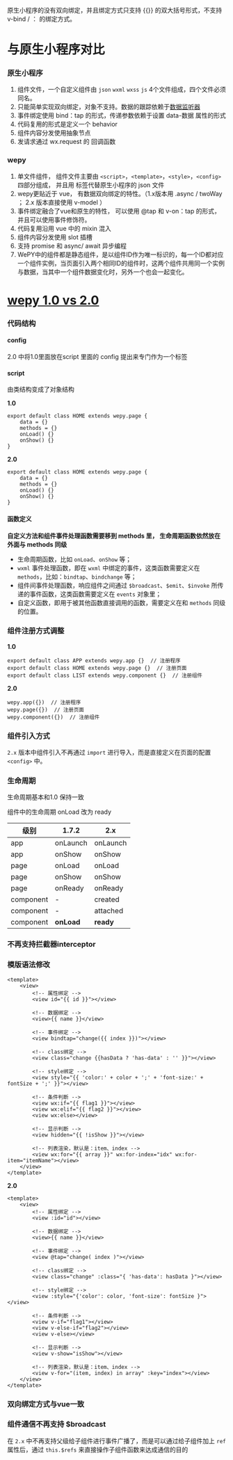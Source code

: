 原生小程序的没有双向绑定，并且绑定方式只支持 {{}} 的双大括号形式，不支持v-bind / ： 的绑定方式。



# 与原生小程序对比



### 原生小程序

1. 组件文件，一个自定义组件由 `json` `wxml` `wxss` `js` 4个文件组成，四个文件必须同名。
2. 只能简单实现双向绑定，对象不支持。数据的跟踪依赖于[数据监听器](https://developers.weixin.qq.com/miniprogram/dev/framework/custom-component/observer.html)
3. 事件绑定使用 bind：tap 的形式，传递参数依赖于设置 data-数据 属性的形式 
4. 代码复用的形式是定义一个 behavior
5. 组件内容分发使用抽象节点
6. 发请求通过 wx.request 的 回调函数



### wepy

1. 单文件组件， 组件文件主要由 `<script>`，`<template>`，`<style>`，`<config>` 四部分组成， 并且用 <config> 标签代替原生小程序的 json 文件
2. wepy更贴近于 vue， 有数据双向绑定的特性。（1.x版本用 .async / twoWay ； 2.x 版本直接使用 v-model ）
3. 事件绑定融合了vue和原生的特性， 可以使用 @tap 和 v-on：tap 的形式， 并且可以使用事件修饰符。
4. 代码复用沿用 vue 中的 mixin 混入
5. 组件内容分发使用 slot 插槽
6. 支持 promise 和 async/ await 异步编程
7. WePY中的组件都是静态组件，是以组件ID作为唯一标识的，每一个ID都对应一个组件实例，当页面引入两个相同ID的组件时，这两个组件共用同一个实例与数据，当其中一个组件数据变化时，另外一个也会一起变化。



# [wepy 1.0 vs 2.0](https://github.com/Bulandent/blog/issues/4)



### 代码结构

#### config

2.0 中将1.0里面放在script 里面的 config 提出来专门作为一个标签 <config> 



#### script

由类结构变成了对象结构

**1.0**

```
export default class HOME extends wepy.page {
    data = {}
    methods = {}
    onLoad() {}
    onShow() {}
}
```

**2.0**

```
export default class HOME extends wepy.page {
    data = {}
    methods = {}
    onLoad() {}
    onShow() {}
}
```

#### 函数定义

**自定义方法和组件事件处理函数需要移到 methods 里， 生命周期函数依然放在外面与 methods 同级**

- 生命周期函数，比如 `onLoad`、`onShow` 等；
- `wxml` 事件处理函数，即在 `wxml` 中绑定的事件，这类函数需要定义在 `methods`，比如：`bindtap`、`bindchange` 等；
- 组件间事件处理函数，响应组件之间通过 `$broadcast`、`$emit`、`$invoke` 所传递的事件函数，这类函数需要定义在 `events` 对象里；
- 自定义函数，即用于被其他函数直接调用的函数，需要定义在和 `methods` 同级的位置。



### 组件注册方式调整

**1.0**

```
export default class APP extends wepy.app {}  // 注册程序
export default class HOME extends wepy.page {}  // 注册页面
export default class LIST extends wepy.component {}  // 注册组件
```



**2.0**

```
wepy.app({})  // 注册程序
wepy.page({})  // 注册页面
wepy.component({})  // 注册组件
```



### 组件引入方式

`2.x` 版本中组件引入不再通过 `import` 进行导入，而是直接定义在页面的配置 `<config>` 中。



### 生命周期

生命周期基本和1.0 保持一致

组件中的生命周期 onLoad 改为 ready

| 级别      | 1.7.2      | 2.x       |
| --------- | ---------- | --------- |
| app       | onLaunch   | onLaunch  |
| app       | onShow     | onShow    |
| page      | onLoad     | onLoad    |
| page      | onShow     | onShow    |
| page      | onReady    | onReady   |
| component | -          | created   |
| component | -          | attached  |
| component | **onLoad** | **ready** |



### 不再支持拦截器interceptor





### 模版语法修改

```
<template>
    <view>
        <!-- 属性绑定 -->
        <view id="{{ id }}"></view>
        
        <!-- 数据绑定 -->
        <view>{{ name }}</view>
        
        <!-- 事件绑定 -->
        <view bindtap="change({{ index }})"></view>
        
        <!-- class绑定 -->
        <view class="change {{hasData ? 'has-data' : '' }}"></view>
        
        <!-- style绑定 -->
        <view style="{{ 'color:' + color + ';' + 'font-size:' + fontSize + ';' }}"></view>
        
        <!-- 条件判断 -->
        <view wx:if="{{ flag1 }}"></view>
        <view wx:elif="{{ flag2 }}"></view>
        <view wx:else></view>
        
        <!-- 显示判断 -->
        <view hidden="{{ !isShow }}"></view>

        <!-- 列表渲染，默认是：item、index -->
        <view wx:for="{{ array }}" wx:for-index="idx" wx:for-item="itemName"></view>
    </view>
</template>
```

**2.0**

```
<template>
    <view>
        <!-- 属性绑定 -->
        <view :id="id"></view>
        
        <!-- 数据绑定 -->
        <view>{{ name }}</view>
        
        <!-- 事件绑定 -->
        <view @tap="change( index )"></view>
        
        <!-- class绑定 -->
        <view class="change" :class="{ 'has-data': hasData }"></view>
        
        <!-- style绑定 -->
        <view :style="{'color': color, 'font-size': fontSize }"></view>
        
        <!-- 条件判断 -->
        <view v-if="flag1"></view>
        <view v-else-if="flag2"></view>
        <view v-else></view>
        
        <!-- 显示判断 -->
        <view v-show="isShow"></view>

        <!-- 列表渲染，默认是：item、index -->
        <view v-for="(item, index) in array" :key="index"></view>
    </view>
</template>
```





### 双向绑定方式与vue一致



### 组件通信不再支持 $broadcast

在 `2.x` 中不再支持父级给子组件进行事件广播了，而是可以通过给子组件加上 `ref` 属性后，通过 `this.$refs` 来直接操作子组件函数来达成通信的目的















